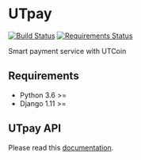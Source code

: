 # UTpay

[![Build Status](https://travis-ci.org/UTpay/UTpay.svg?branch=master)](https://travis-ci.org/UTpay/utpay)
[![Requirements Status](https://requires.io/github/UTpay/UTpay/requirements.svg?branch=master)](https://requires.io/github/UTpay/UTpay/requirements/?branch=master)

Smart payment service with UTCoin

## Requirements
- Python 3.6 >=
- Django 1.11 >=

## UTpay API
Please read this [documentation](https://github.com/UTpay/UTpay/blob/master/api/README.md).
